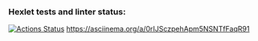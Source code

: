 ### Hexlet tests and linter status:
[![Actions Status](https://github.com/Vaeriks/python-project-49/workflows/hexlet-check/badge.svg)](https://github.com/Vaeriks/python-project-49/actions)
https://asciinema.org/a/0rIJSczpehApm5NSNTfFaqR91